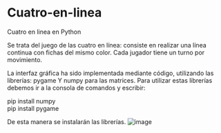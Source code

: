 # Cuatro-en-linea
Cuatro en linea en Python

Se trata del juego de las cuatro en línea: consiste en realizar una línea continua con fichas del mismo color. 
Cada jugador tiene un turno por movimiento.

La interfaz gráfica ha sido implementada mediante código, utilizando las librerías: pygame
Y numpy  para las matrices. Para utilizar estas librerías debemos ir a la consola de comandos y escribir: 

  pip install numpy  
  pip install pygame
  
De esta manera se instalarán las librerías.
![image](https://user-images.githubusercontent.com/89985647/131878873-c64476c3-98a7-4ffb-984a-6bc6eae5b77f.png)
